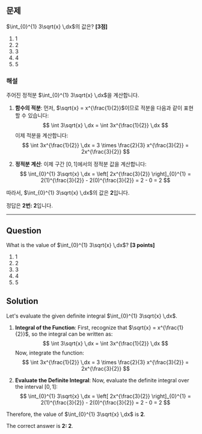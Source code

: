## 문제
$\int_{0}^{1} 3\sqrt{x} \,dx$의 값은? **[3점]**

1. 1  
2. 2  
3. 3  
4. 4  
5. 5

### 해설
주어진 정적분 $\int_{0}^{1} 3\sqrt{x} \,dx$을 계산합니다.

1. **함수의 적분**:
   먼저, $\sqrt{x} = x^{\frac{1}{2}}$이므로 적분을 다음과 같이 표현할 수 있습니다:
   $$
   \int 3\sqrt{x} \,dx = \int 3x^{\frac{1}{2}} \,dx
   $$
   이제 적분을 계산합니다:
   $$
   \int 3x^{\frac{1}{2}} \,dx = 3 \times \frac{2}{3} x^{\frac{3}{2}} = 2x^{\frac{3}{2}}
   $$

2. **정적분 계산**:
   이제 구간 $[0, 1]$에서의 정적분 값을 계산합니다:
   $$
   \int_{0}^{1} 3\sqrt{x} \,dx = \left[ 2x^{\frac{3}{2}} \right]_{0}^{1} = 2(1)^{\frac{3}{2}} - 2(0)^{\frac{3}{2}} = 2 - 0 = 2
   $$

따라서, $\int_{0}^{1} 3\sqrt{x} \,dx$의 값은 **2**입니다.

정답은 **2번: 2**입니다.

---

## Question
What is the value of $\int_{0}^{1} 3\sqrt{x} \,dx$? **[3 points]**

1. 1  
2. 2  
3. 3  
4. 4  
5. 5

## Solution
Let's evaluate the given definite integral $\int_{0}^{1} 3\sqrt{x} \,dx$.

1. **Integral of the Function**:
   First, recognize that $\sqrt{x} = x^{\frac{1}{2}}$, so the integral can be written as:
   $$
   \int 3\sqrt{x} \,dx = \int 3x^{\frac{1}{2}} \,dx
   $$
   Now, integrate the function:
   $$
   \int 3x^{\frac{1}{2}} \,dx = 3 \times \frac{2}{3} x^{\frac{3}{2}} = 2x^{\frac{3}{2}}
   $$

2. **Evaluate the Definite Integral**:
   Now, evaluate the definite integral over the interval $[0, 1]$:
   $$
   \int_{0}^{1} 3\sqrt{x} \,dx = \left[ 2x^{\frac{3}{2}} \right]_{0}^{1} = 2(1)^{\frac{3}{2}} - 2(0)^{\frac{3}{2}} = 2 - 0 = 2
   $$

Therefore, the value of $\int_{0}^{1} 3\sqrt{x} \,dx$ is **2**.

The correct answer is **2: 2**.
